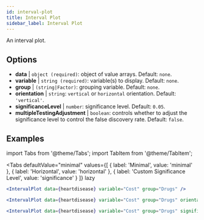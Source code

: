 ```yaml
---
id: interval-plot
title: Interval Plot
sidebar_label: Interval Plot
---
```


An interval plot.

## Options

* __data__ | `object (required)`: object of value arrays. Default: `none`.
* __variable__ | `string (required)`: variable(s) to display. Default: `none`.
* __group__ | `(string|Factor)`: grouping variable. Default: `none`.
* __orientation__ | `string`: `vertical` or `horizontal` orientation. Default: `'vertical'`.
* __significanceLevel__ | `number`: significance level. Default: `0.05`.
* __multipleTestingAdjustment__ | `boolean`: controls whether to adjust the significance level to control the false discovery rate. Default: `false`.


## Examples

import Tabs from '@theme/Tabs';
import TabItem from '@theme/TabItem';

<Tabs
    defaultValue="minimal"
    values={[
        { label: 'Minimal', value: 'minimal' },
        { label: 'Horizontal', value: 'horizontal' },
        { label: 'Custom Significance Level', value: 'significance' }
    ]}
    lazy
>

<TabItem value="minimal">

```jsx live
<IntervalPlot data={heartdisease} variable="Cost" group="Drugs" />
```
</TabItem>

<TabItem value="horizontal">

```jsx live
<IntervalPlot data={heartdisease} variable="Cost" group="Drugs" orientation="horizontal" />
```

</TabItem>

<TabItem value="significance">

```jsx live
<IntervalPlot data={heartdisease} variable="Cost" group="Drugs" significanceLevel={0.01} />
```
</TabItem>

</Tabs>
